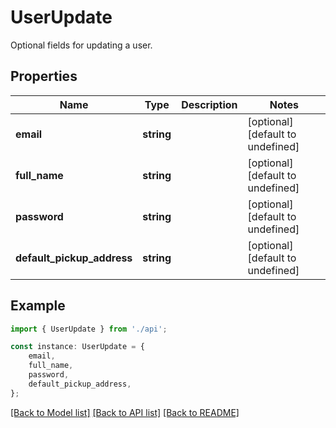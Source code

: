 # UserUpdate

Optional fields for updating a user.

## Properties

Name | Type | Description | Notes
------------ | ------------- | ------------- | -------------
**email** | **string** |  | [optional] [default to undefined]
**full_name** | **string** |  | [optional] [default to undefined]
**password** | **string** |  | [optional] [default to undefined]
**default_pickup_address** | **string** |  | [optional] [default to undefined]

## Example

```typescript
import { UserUpdate } from './api';

const instance: UserUpdate = {
    email,
    full_name,
    password,
    default_pickup_address,
};
```

[[Back to Model list]](../README.md#documentation-for-models) [[Back to API list]](../README.md#documentation-for-api-endpoints) [[Back to README]](../README.md)
